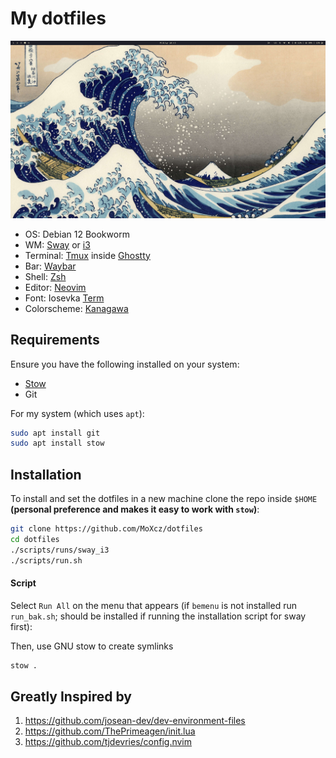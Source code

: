 # My dotfiles

![image](./setup.png)

- OS: Debian 12 Bookworm
- WM: [Sway](https://swaywm.org/) or [i3](https://i3wm.org/)
- Terminal: [Tmux](https://github.com/tmux/tmux) inside [Ghostty](https://ghostty.org/)
- Bar: [Waybar](https://github.com/Alexays/Waybar)
- Shell: [Zsh](https://www.zsh.org/)
- Editor: [Neovim](https://neovim.io/)
- Font: Iosevka [Term](https://typeof.net/Iosevka/)
- Colorscheme: [Kanagawa](https://github.com/rebelot/kanagawa.nvim)

## Requirements

Ensure you have the following installed on your system:

- [Stow](https://www.gnu.org/software/stow/)
- Git

For my system (which uses `apt`):

```Bash
sudo apt install git
sudo apt install stow
```

## Installation

To install and set the dotfiles in a new machine clone the repo inside `$HOME` **(personal preference and makes it easy to work with `stow`)**:

```Bash
git clone https://github.com/MoXcz/dotfiles
cd dotfiles
./scripts/runs/sway_i3
./scripts/run.sh
```

#### Script

Select `Run All` on the menu that appears (if `bemenu` is not installed run `run_bak.sh`; should be installed if running the installation script for sway first):

Then, use GNU stow to create symlinks

```Bash
stow .
```

## Greatly Inspired by

1. https://github.com/josean-dev/dev-environment-files
2. https://github.com/ThePrimeagen/init.lua
3. https://github.com/tjdevries/config.nvim
